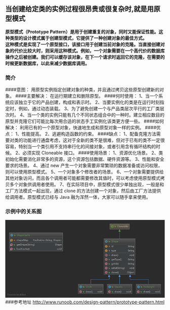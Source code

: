 ## 当创建给定类的实例过程很昂贵或很复杂时,就是用原型模式

**原型模式（Prototype Pattern）是用于创建重复的对象，同时又能保证性能。这种类型的设计模式属于创建型模式，它提供了一种创建对象的最佳方式。**  
**这种模式是实现了一个原型接口，该接口用于创建当前对象的克隆。当直接创建对象的代价比较大时，则采用这种模式。例如，一个对象需要在一个高代价的数据库操作之后被创建。我们可以缓存该对象，在下一个请求时返回它的克隆，在需要的时候更新数据库，以此来减少数据库调用。**

### 简介
####意图：
    用原型实例指定创建对象的种类，并且通过拷贝这些原型创建新的对象。
####主要解决：
    在运行期建立和删除原型。
####何时使用：
    1、当一个系统应该独立于它的产品创建，构成和表示时。 
    2、当要实例化的类是在运行时刻指定时，例如，通过动态装载。 
    3、为了避免创建一个与产品类层次平行的工厂类层次时。 
    4、当一个类的实例只能有几个不同状态组合中的一种时。建立相应数目的原型并克隆它们可能比每次用合适的状态手工实例化该类更方便一些。
####如何解决：
    利用已有的一个原型对象，快速地生成和原型对象一样的实例。
####优点： 
    1、性能提高。 
    2、逃避构造函数的约束。
####缺点： 
     1、配备克隆方法需要对类的功能进行通盘考虑，这对于全新的类不是很难，但对于已有的类不一定很容易，特别当一个类引用不支持串行化的间接对象，或者引用含有循环结构的时候。 
     2、必须实现 Cloneable 接口。
####使用场景： 
    1、资源优化场景。 
    2、类初始化需要消化非常多的资源，这个资源包括数据、硬件资源等。 
    3、性能和安全要求的场景。 
    4、通过 new 产生一个对象需要非常繁琐的数据准备或访问权限，则可以使用原型模式。 
    5、一个对象多个修改者的场景。 
    6、一个对象需要提供给其他对象访问，而且各个调用者可能都需要修改其值时，可以考虑使用原型模式拷贝多个对象供调用者使用。 
    7、在实际项目中，原型模式很少单独出现，一般是和工厂方法模式一起出现，通过 clone 的方法创建一个对象，然后由工厂方法提供给调用者。原型模式已经与 Java 融为浑然一体，大家可以随手拿来使用。
### 示例中的关系图
![示例中关系图](原型模式.png)
###参考地址
http://www.runoob.com/design-pattern/prototype-pattern.html